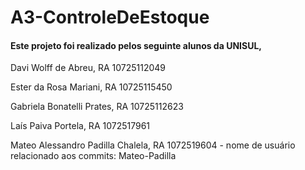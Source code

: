 # A3-ControleDeEstoque


#### Este projeto foi realizado pelos seguinte alunos da UNISUL,

Davi Wolff de Abreu, RA 10725112049

Ester da Rosa Mariani, RA 10725115450

Gabriela Bonatelli Prates, RA 10725112623

Laís Paiva Portela, RA 1072517961

Mateo Alessandro Padilla Chalela, RA 1072519604 - nome de usuário relacionado aos commits: Mateo-Padilla
